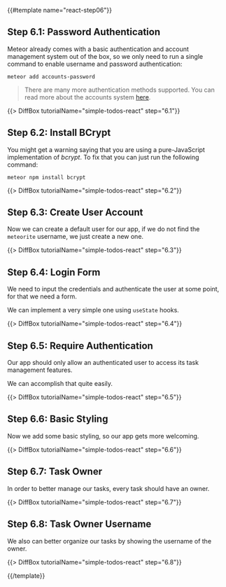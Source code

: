 {{#template name="react-step06"}}

## Step 6.1: Password Authentication

Meteor already comes with a basic authentication and account management system out of the box, so we only need to run a single command to enable username and password authentication:

```
meteor add accounts-password
```

> There are many more authentication methods supported. You can read more about the accounts system [here](https://docs.meteor.com/api/accounts.html).

{{> DiffBox tutorialName="simple-todos-react" step="6.1"}}

## Step 6.2: Install BCrypt

You might get a warning saying that you are using a pure-JavaScript implementation of _bcrypt_. To fix that you can just run the following command:

```
meteor npm install bcrypt
```

{{> DiffBox tutorialName="simple-todos-react" step="6.2"}}

## Step 6.3: Create User Account

Now we can create a default user for our app, if we do not find the `meteorite` username, we just create a new one.

{{> DiffBox tutorialName="simple-todos-react" step="6.3"}}

## Step 6.4: Login Form

We need to input the credentials and authenticate the user at some point, for that we need a form.

We can implement a very simple one using `useState` hooks.

{{> DiffBox tutorialName="simple-todos-react" step="6.4"}}

## Step 6.5: Require Authentication

Our app should only allow an authenticated user to access its task management features.

We can accomplish that quite easily.

{{> DiffBox tutorialName="simple-todos-react" step="6.5"}}

## Step 6.6: Basic Styling

Now we add some basic styling, so our app gets more welcoming.

{{> DiffBox tutorialName="simple-todos-react" step="6.6"}}

## Step 6.7: Task Owner

In order to better manage our tasks, every task should have an owner.

{{> DiffBox tutorialName="simple-todos-react" step="6.7"}}

## Step 6.8: Task Owner Username

We also can better organize our tasks by showing the username of the owner.

{{> DiffBox tutorialName="simple-todos-react" step="6.8"}}

{{/template}}